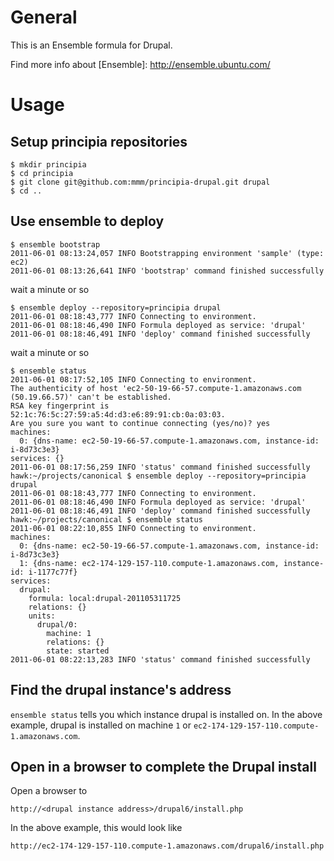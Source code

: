 # General

This is an Ensemble formula for Drupal.

Find more info about [Ensemble]: http://ensemble.ubuntu.com/


# Usage

## Setup principia repositories

    $ mkdir principia
    $ cd principia
    $ git clone git@github.com:mmm/principia-drupal.git drupal
    $ cd ..

## Use ensemble to deploy

    $ ensemble bootstrap
    2011-06-01 08:13:24,057 INFO Bootstrapping environment 'sample' (type: ec2)
    2011-06-01 08:13:26,641 INFO 'bootstrap' command finished successfully

wait a minute or so

    $ ensemble deploy --repository=principia drupal
    2011-06-01 08:18:43,777 INFO Connecting to environment.
    2011-06-01 08:18:46,490 INFO Formula deployed as service: 'drupal'
    2011-06-01 08:18:46,491 INFO 'deploy' command finished successfully

wait a minute or so

    $ ensemble status
    2011-06-01 08:17:52,105 INFO Connecting to environment.
    The authenticity of host 'ec2-50-19-66-57.compute-1.amazonaws.com (50.19.66.57)' can't be established.
    RSA key fingerprint is 52:1c:76:5c:27:59:a5:4d:d3:e6:89:91:cb:0a:03:03.
    Are you sure you want to continue connecting (yes/no)? yes
    machines:
      0: {dns-name: ec2-50-19-66-57.compute-1.amazonaws.com, instance-id: i-8d73c3e3}
    services: {}
    2011-06-01 08:17:56,259 INFO 'status' command finished successfully
    hawk:~/projects/canonical $ ensemble deploy --repository=principia drupal
    2011-06-01 08:18:43,777 INFO Connecting to environment.
    2011-06-01 08:18:46,490 INFO Formula deployed as service: 'drupal'
    2011-06-01 08:18:46,491 INFO 'deploy' command finished successfully
    hawk:~/projects/canonical $ ensemble status
    2011-06-01 08:22:10,855 INFO Connecting to environment.
    machines:
      0: {dns-name: ec2-50-19-66-57.compute-1.amazonaws.com, instance-id: i-8d73c3e3}
      1: {dns-name: ec2-174-129-157-110.compute-1.amazonaws.com, instance-id: i-1177c77f}
    services:
      drupal:
        formula: local:drupal-201105311725
        relations: {}
        units:
          drupal/0:
            machine: 1
            relations: {}
            state: started
    2011-06-01 08:22:13,283 INFO 'status' command finished successfully

## Find the drupal instance's address

`ensemble status` tells you which instance drupal is installed on.  In the above example, drupal is installed on machine `1` or `ec2-174-129-157-110.compute-1.amazonaws.com`.

## Open in a browser to complete the Drupal install

Open a browser to

    http://<drupal instance address>/drupal6/install.php

In the above example, this would look like

    http://ec2-174-129-157-110.compute-1.amazonaws.com/drupal6/install.php


